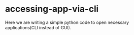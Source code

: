# accessing-app-via-cli
Here we are writing a simple python code to open necessary applications(CLI instead of GUI).
